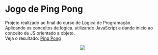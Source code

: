 # Jogo de Ping Pong

Projeto realizado ao final do curso de Logica de Programação.<br>
Aplicando os conceitos de logica, utilizando JavaScript e dando inicio ao conceito de JS orientado a objeto.
<br>
Veja o resultado: <a href="https://anacarolinaks.github.io/ping-pong-devsamurai/">Ping Pong</a>

<p align="center">
  <img aling="center" src="https://user-images.githubusercontent.com/74038190/212284115-f47cd8ff-2ffb-4b04-b5bf-4d1c14c0247f.gif">
</p>
